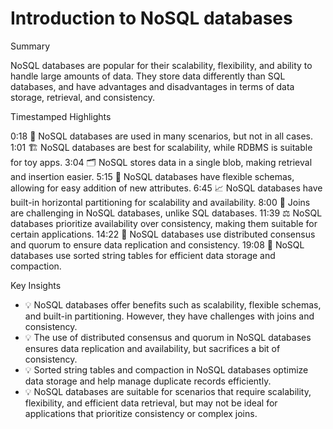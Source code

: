 # Introduction to NoSQL databases

Summary

NoSQL databases are popular for their scalability, flexibility, and ability to handle large amounts of data. They store data differently than SQL databases, and have advantages and disadvantages in terms of data storage, retrieval, and consistency.

Timestamped Highlights

0:18
  📅 NoSQL databases are used in many scenarios, but not in all cases.
1:01
  🏗️ NoSQL databases are best for scalability, while RDBMS is suitable for toy apps.
3:04
  🗂️ NoSQL stores data in a single blob, making retrieval and insertion easier.
5:15
  🔄 NoSQL databases have flexible schemas, allowing for easy addition of new attributes.
6:45
  📈 NoSQL databases have built-in horizontal partitioning for scalability and availability.
8:00
  🔀 Joins are challenging in NoSQL databases, unlike SQL databases.
11:39
  ⚖️ NoSQL databases prioritize availability over consistency, making them suitable for certain applications.
14:22
  📝 NoSQL databases use distributed consensus and quorum to ensure data replication and consistency.
19:08
  🔄 NoSQL databases use sorted string tables for efficient data storage and compaction.
  
Key Insights

- 💡 NoSQL databases offer benefits such as scalability, flexible schemas, and built-in partitioning. However, they have challenges with joins and consistency.
- 💡 The use of distributed consensus and quorum in NoSQL databases ensures data replication and availability, but sacrifices a bit of consistency.
- 💡 Sorted string tables and compaction in NoSQL databases optimize data storage and help manage duplicate records efficiently.
- 💡 NoSQL databases are suitable for scenarios that require scalability, flexibility, and efficient data retrieval, but may not be ideal for applications that prioritize consistency or complex joins.
